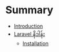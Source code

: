 # Summary

* [Introduction](readme.md)
* [Laravel နိဒါန်း](installation.md)
    * [Installation](installation.md)

